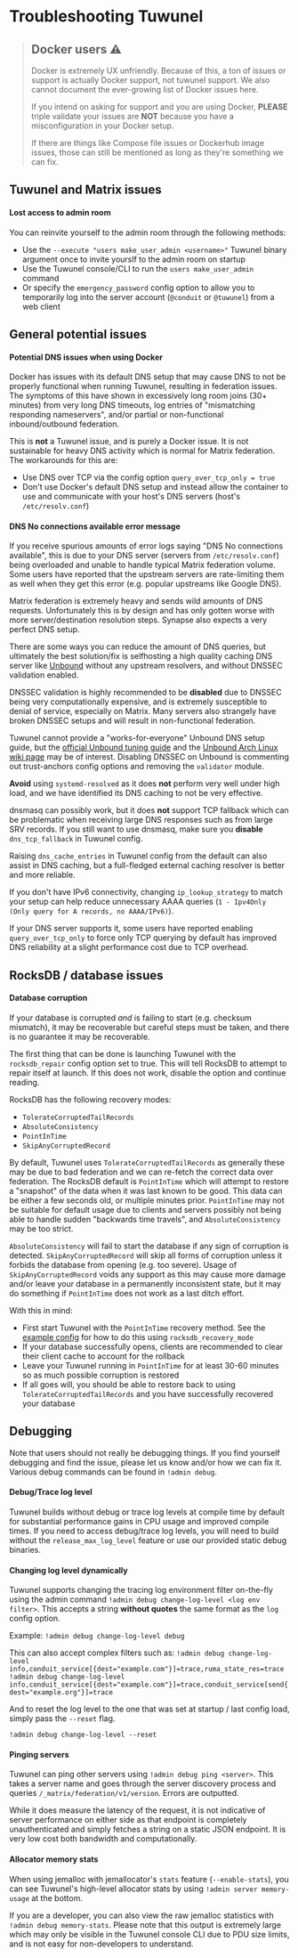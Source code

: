 # Troubleshooting Tuwunel

> ## Docker users ⚠️
>
> Docker is extremely UX unfriendly. Because of this, a ton of issues or support
> is actually Docker support, not tuwunel support. We also cannot document the
> ever-growing list of Docker issues here.
>
> If you intend on asking for support and you are using Docker, **PLEASE**
> triple validate your issues are **NOT** because you have a misconfiguration in
> your Docker setup.
>
> If there are things like Compose file issues or Dockerhub image issues, those
> can still be mentioned as long as they're something we can fix.

## Tuwunel and Matrix issues

#### Lost access to admin room

You can reinvite yourself to the admin room through the following methods:
- Use the `--execute "users make_user_admin <username>"` Tuwunel binary
argument once to invite yourslf to the admin room on startup
- Use the Tuwunel console/CLI to run the `users make_user_admin` command
- Or specify the `emergency_password` config option to allow you to temporarily
log into the server account (`@conduit` or `@tuwunel`) from a web client

## General potential issues

#### Potential DNS issues when using Docker

Docker has issues with its default DNS setup that may cause DNS to not be
properly functional when running Tuwunel, resulting in federation issues. The
symptoms of this have shown in excessively long room joins (30+ minutes) from
very long DNS timeouts, log entries of "mismatching responding nameservers",
and/or partial or non-functional inbound/outbound federation.

This is **not** a Tuwunel issue, and is purely a Docker issue. It is not
sustainable for heavy DNS activity which is normal for Matrix federation. The
workarounds for this are:
- Use DNS over TCP via the config option `query_over_tcp_only = true`
- Don't use Docker's default DNS setup and instead allow the container to use
and communicate with your host's DNS servers (host's `/etc/resolv.conf`)

#### DNS No connections available error message

If you receive spurious amounts of error logs saying "DNS No connections
available", this is due to your DNS server (servers from `/etc/resolv.conf`)
being overloaded and unable to handle typical Matrix federation volume. Some
users have reported that the upstream servers are rate-limiting them as well
when they get this error (e.g. popular upstreams like Google DNS).

Matrix federation is extremely heavy and sends wild amounts of DNS requests.
Unfortunately this is by design and has only gotten worse with more
server/destination resolution steps. Synapse also expects a very perfect DNS
setup.

There are some ways you can reduce the amount of DNS queries, but ultimately
the best solution/fix is selfhosting a high quality caching DNS server like
[Unbound][unbound-arch] without any upstream resolvers, and without DNSSEC
validation enabled.

DNSSEC validation is highly recommended to be **disabled** due to DNSSEC being
very computationally expensive, and is extremely susceptible to denial of
service, especially on Matrix. Many servers also strangely have broken DNSSEC
setups and will result in non-functional federation.

Tuwunel cannot provide a "works-for-everyone" Unbound DNS setup guide, but
the [official Unbound tuning guide][unbound-tuning] and the [Unbound Arch Linux wiki page][unbound-arch]
may be of interest. Disabling DNSSEC on Unbound is commenting out trust-anchors
config options and removing the `validator` module.

**Avoid** using `systemd-resolved` as it does **not** perform very well under
high load, and we have identified its DNS caching to not be very effective.

dnsmasq can possibly work, but it does **not** support TCP fallback which can be
problematic when receiving large DNS responses such as from large SRV records.
If you still want to use dnsmasq, make sure you **disable** `dns_tcp_fallback`
in Tuwunel config.

Raising `dns_cache_entries` in Tuwunel config from the default can also assist
in DNS caching, but a full-fledged external caching resolver is better and more
reliable.

If you don't have IPv6 connectivity, changing `ip_lookup_strategy` to match
your setup can help reduce unnecessary AAAA queries
(`1 - Ipv4Only (Only query for A records, no AAAA/IPv6)`).

If your DNS server supports it, some users have reported enabling
`query_over_tcp_only` to force only TCP querying by default has improved DNS
reliability at a slight performance cost due to TCP overhead.

## RocksDB / database issues

#### Database corruption

If your database is corrupted *and* is failing to start (e.g. checksum
mismatch), it may be recoverable but careful steps must be taken, and there is
no guarantee it may be recoverable.

The first thing that can be done is launching Tuwunel with the
`rocksdb_repair` config option set to true. This will tell RocksDB to attempt to
repair itself at launch. If this does not work, disable the option and continue
reading.

RocksDB has the following recovery modes:

- `TolerateCorruptedTailRecords`
- `AbsoluteConsistency`
- `PointInTime`
- `SkipAnyCorruptedRecord`

By default, Tuwunel uses `TolerateCorruptedTailRecords` as generally these may
be due to bad federation and we can re-fetch the correct data over federation.
The RocksDB default is `PointInTime` which will attempt to restore a "snapshot"
of the data when it was last known to be good. This data can be either a few
seconds old, or multiple minutes prior. `PointInTime` may not be suitable for
default usage due to clients and servers possibly not being able to handle
sudden "backwards time travels", and `AbsoluteConsistency` may be too strict.

`AbsoluteConsistency` will fail to start the database if any sign of corruption
is detected. `SkipAnyCorruptedRecord` will skip all forms of corruption unless
it forbids the database from opening (e.g. too severe). Usage of
`SkipAnyCorruptedRecord` voids any support as this may cause more damage and/or
leave your database in a permanently inconsistent state, but it may do something
if `PointInTime` does not work as a last ditch effort.

With this in mind:

- First start Tuwunel with the `PointInTime` recovery method. See the [example
config](configuration/examples.md) for how to do this using
`rocksdb_recovery_mode`
- If your database successfully opens, clients are recommended to clear their
client cache to account for the rollback
- Leave your Tuwunel running in `PointInTime` for at least 30-60 minutes so as
much possible corruption is restored
- If all goes will, you should be able to restore back to using
`TolerateCorruptedTailRecords` and you have successfully recovered your database

## Debugging

Note that users should not really be debugging things. If you find yourself
debugging and find the issue, please let us know and/or how we can fix it.
Various debug commands can be found in `!admin debug`.

#### Debug/Trace log level

Tuwunel builds without debug or trace log levels at compile time by default
for substantial performance gains in CPU usage and improved compile times. If
you need to access debug/trace log levels, you will need to build without the
`release_max_log_level` feature or use our provided static debug binaries.

#### Changing log level dynamically

Tuwunel supports changing the tracing log environment filter on-the-fly using
the admin command `!admin debug change-log-level <log env filter>`. This accepts
a string **without quotes** the same format as the `log` config option.

Example: `!admin debug change-log-level debug`

This can also accept complex filters such as:
`!admin debug change-log-level info,conduit_service[{dest="example.com"}]=trace,ruma_state_res=trace`
`!admin debug change-log-level info,conduit_service[{dest="example.com"}]=trace,conduit_service[send{dest="example.org"}]=trace`

And to reset the log level to the one that was set at startup / last config
load, simply pass the `--reset` flag.

`!admin debug change-log-level --reset`

#### Pinging servers

Tuwunel can ping other servers using `!admin debug ping <server>`. This takes
a server name and goes through the server discovery process and queries
`/_matrix/federation/v1/version`. Errors are outputted.

While it does measure the latency of the request, it is not indicative of
server performance on either side as that endpoint is completely unauthenticated
and simply fetches a string on a static JSON endpoint. It is very low cost both
bandwidth and computationally.

#### Allocator memory stats

When using jemalloc with jemallocator's `stats` feature (`--enable-stats`), you
can see Tuwunel's high-level allocator stats by using
`!admin server memory-usage` at the bottom.

If you are a developer, you can also view the raw jemalloc statistics with
`!admin debug memory-stats`. Please note that this output is extremely large
which may only be visible in the Tuwunel console CLI due to PDU size limits,
and is not easy for non-developers to understand.

[unbound-tuning]: https://unbound.docs.nlnetlabs.nl/en/latest/topics/core/performance.html
[unbound-arch]: https://wiki.archlinux.org/title/Unbound
